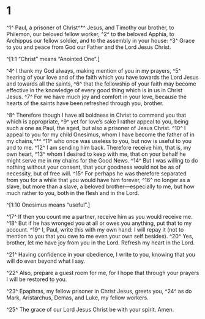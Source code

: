 # 1 
^1^ Paul, a prisoner of Christ^*^ Jesus, and Timothy our brother, to Philemon, our beloved fellow worker, ^2^ to the beloved Apphia, to Archippus our fellow soldier, and to the assembly in your house: ^3^ Grace to you and peace from God our Father and the Lord Jesus Christ. 

^[1:1 “Christ” means “Anointed One”.]

^4^ I thank my God always, making mention of you in my prayers, ^5^ hearing of your love and of the faith which you have towards the Lord Jesus and towards all the saints, ^6^ that the fellowship of your faith may become effective in the knowledge of every good thing which is in us in Christ Jesus. ^7^ For we have much joy and comfort in your love, because the hearts of the saints have been refreshed through you, brother. 

^8^ Therefore though I have all boldness in Christ to command you that which is appropriate, ^9^ yet for love’s sake I rather appeal to you, being such a one as Paul, the aged, but also a prisoner of Jesus Christ. ^10^ I appeal to you for my child Onesimus, whom I have become the father of in my chains,^*^ ^11^ who once was useless to you, but now is useful to you and to me. ^12^ I am sending him back. Therefore receive him, that is, my own heart, ^13^ whom I desired to keep with me, that on your behalf he might serve me in my chains for the Good News. ^14^ But I was willing to do nothing without your consent, that your goodness would not be as of necessity, but of free will. ^15^ For perhaps he was therefore separated from you for a while that you would have him forever, ^16^ no longer as a slave, but more than a slave, a beloved brother—especially to me, but how much rather to you, both in the flesh and in the Lord. 

^[1:10 Onesimus means “useful”.]

^17^ If then you count me a partner, receive him as you would receive me. ^18^ But if he has wronged you at all or owes you anything, put that to my account. ^19^ I, Paul, write this with my own hand: I will repay it (not to mention to you that you owe to me even your own self besides). ^20^ Yes, brother, let me have joy from you in the Lord. Refresh my heart in the Lord. 

^21^ Having confidence in your obedience, I write to you, knowing that you will do even beyond what I say. 

^22^ Also, prepare a guest room for me, for I hope that through your prayers I will be restored to you. 

^23^ Epaphras, my fellow prisoner in Christ Jesus, greets you, ^24^ as do Mark, Aristarchus, Demas, and Luke, my fellow workers. 

^25^ The grace of our Lord Jesus Christ be with your spirit. Amen. 